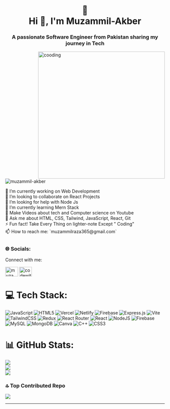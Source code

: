<h1 align="center">💫<br/>
  Hi 👋,  I'm Muzammil-Akber
</h1>
<h3 align="center">A passionate Software Engineer from Pakistan sharing my journey in Tech </h3>
<img align="right" alt="cooding" width="400" src="https://camo.githubusercontent.com/19db51af5f90f1b152bc0b9078f5fe97053955be5074f03f17019c70345bdcdb/68747470733a2f2f6d69726f2e6d656469756d2e636f6d2f6d61782f313336302f302a37513379765349765f7430696f4a2d5a2e676966"  />

<p align="left"> <img src="https://komarev.com/ghpvc/?username=muzammil-akber&label=Profile%20views&color=0e75b6&style=flat" alt="muzammil-akber" /> </p>
🔭 I’m currently working on Web Development<br>👯 I’m looking to collaborate on React Projects<br>🤝 I’m looking for help with Node Js<br>🌱 I’m currently learning Mern Stack<br>🤝 Make Videos about tech and Computer science on Youtube<br>💬 Ask me about HTML, CSS, Tailwind, JavaScript, React, Git<br>⚡ Fun fact!  Take Every Thing on lighter-note Except " Coding" <br>📫 How to reach me: `muzammilraza365@gmail.com`


## <h3 align="left"> 🌐 Socials:<br/></h3>
Connect with me:
<p align="left">
<a href="https://instagram.com/muzamil.akbr" target="blank"><img align="center" src="https://raw.githubusercontent.com/rahuldkjain/github-profile-readme-generator/master/src/images/icons/Social/instagram.svg" alt="muzamil.akbr" height="30" width="40" /></a>
<a href="https://www.youtube.com/channel/UCj5sb4X9j3PLVnrasOpUfcQ" target="blank"><img align="center" src="https://raw.githubusercontent.com/rahuldkjain/github-profile-readme-generator/master/src/images/icons/Social/youtube.svg" alt="codewithraza" height="30" width="40" /></a>
</p>

# 💻 Tech Stack:
![JavaScript](https://img.shields.io/badge/javascript-%23323330.svg?style=for-the-badge&logo=javascript&logoColor=%23F7DF1E) ![HTML5](https://img.shields.io/badge/html5-%23E34F26.svg?style=for-the-badge&logo=html5&logoColor=white) ![Vercel](https://img.shields.io/badge/vercel-%23000000.svg?style=for-the-badge&logo=vercel&logoColor=white) ![Netlify](https://img.shields.io/badge/netlify-%23000000.svg?style=for-the-badge&logo=netlify&logoColor=#00C7B7) ![Firebase](https://img.shields.io/badge/firebase-%23039BE5.svg?style=for-the-badge&logo=firebase) ![Express.js](https://img.shields.io/badge/express.js-%23404d59.svg?style=for-the-badge&logo=express&logoColor=%2361DAFB) ![Vite](https://img.shields.io/badge/vite-%23646CFF.svg?style=for-the-badge&logo=vite&logoColor=white) ![TailwindCSS](https://img.shields.io/badge/tailwindcss-%2338B2AC.svg?style=for-the-badge&logo=tailwind-css&logoColor=white) ![Redux](https://img.shields.io/badge/redux-%23593d88.svg?style=for-the-badge&logo=redux&logoColor=white) ![React Router](https://img.shields.io/badge/React_Router-CA4245?style=for-the-badge&logo=react-router&logoColor=white) ![React](https://img.shields.io/badge/react-%2320232a.svg?style=for-the-badge&logo=react&logoColor=%2361DAFB) ![NodeJS](https://img.shields.io/badge/node.js-6DA55F?style=for-the-badge&logo=node.js&logoColor=white) ![Firebase](https://img.shields.io/badge/Firebase-039BE5?style=for-the-badge&logo=Firebase&logoColor=white) ![MySQL](https://img.shields.io/badge/mysql-%2300000f.svg?style=for-the-badge&logo=mysql&logoColor=white) ![MongoDB](https://img.shields.io/badge/MongoDB-%234ea94b.svg?style=for-the-badge&logo=mongodb&logoColor=white) ![Canva](https://img.shields.io/badge/Canva-%2300C4CC.svg?style=for-the-badge&logo=Canva&logoColor=white) ![C++](https://img.shields.io/badge/c++-%2300599C.svg?style=for-the-badge&logo=c%2B%2B&logoColor=white) ![CSS3](https://img.shields.io/badge/css3-%231572B6.svg?style=for-the-badge&logo=css3&logoColor=white)
# 📊 GitHub Stats:
![](https://github-readme-stats.vercel.app/api?username=Muzammil-Akber&theme=swift&hide_border=true&include_all_commits=false&count_private=true)<br/>
![](https://github-readme-streak-stats.herokuapp.com/?user=Muzammil-Akber&theme=swift&hide_border=true)<br/>
![](https://github-readme-stats.vercel.app/api/top-langs/?username=Muzammil-Akber&theme=swift&hide_border=true&include_all_commits=false&count_private=true&layout=compact)

### 🔝 Top Contributed Repo
![](https://github-contributor-stats.vercel.app/api?username=Muzammil-Akber&limit=5&theme=apprentice&combine_all_yearly_contributions=true)

---

<!-- Proudly created with GPRM ( https://gprm.itsvg.in ) -->

